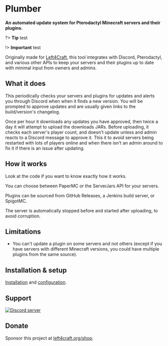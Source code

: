 # Plumber

**An automated update system for Pterodactyl Minecraft servers and their plugins.**


?> **Tip** test

!> **Important** test

Originally made for [Left4Craft](https://www.left4craft.org), this tool integrates with Discord, Pterodactyl, and various other APIs to keep your servers and their plugins up to date with minimal input from owners and admins.

## What it does

This periodically checks your servers and plugins for updates and alerts you through Discord when when it finds a new version. You will be prompted to approve updates and are usually given links to the build/version's changelog.

Once per hour it downloads any updates you have approved, then twice a day it will attempt to upload the downloads JARs. Before uploading, it checks each server's player count, and doesn't update unless and admin reacts to a Discord message to approve it. This it to avoid servers being restarted with lots of players online and when there isn't an admin around to fix it if there is an issue after updating.

## How it works

Look at the code if you want to know exactly how it works.

You can choose between PaperMC or the ServerJars API for your servers.

Plugins can be sourced from GitHub Releases, a Jenkins build server, or SpigotMC.

The server is automatically stopped before and started after uploading, to avoid corruption.

## Limitations

- You can't update a plugin on some servers and not others (except if you have servers with different Minecraft versions, you could have multiple plugins from the same source).

## Installation & setup

[Installation](./installation) and [configuration](./configuration/env).

## Support

[![Discord server](https://discordapp.com/api/guilds/424571587413540874/widget.png?style=banner2)](https://discord.left4craft.org)

## Donate

Sponsor this project at [left4craft.org/shop](https://www.left4craft.org/shop).
